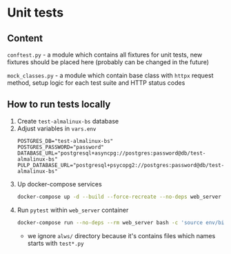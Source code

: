 # Unit tests
## Content
`conftest.py` - a module which contains all fixtures for unit tests, new fixtures should be placed here (probably can be changed in the future)

`mock_classes.py` - a module which contain base class with `httpx` request method, setup logic for each test suite and HTTP status codes
## How to run tests locally
1. Create `test-almalinux-bs` database
2. Adjust variables in `vars.env`
    ```
    POSTGRES_DB="test-almalinux-bs"
    POSTGRES_PASSWORD="password"
    DATABASE_URL="postgresql+asyncpg://postgres:password@db/test-almalinux-bs"
    PULP_DATABASE_URL="postgresql+psycopg2://postgres:password@db/test-almalinux-bs"
    ```
3. Up docker-compose services
    ```bash
    docker-compose up -d --build --force-recreate --no-deps web_server db
    ```
4. Run `pytest` within `web_server` container
    ```bash
    docker-compose run --no-deps --rm web_server bash -c 'source env/bin/activate && pytest -v --ignore alws/'
    ```
    - we ignore `alws/` directory because it's contains files which names starts with `test*.py`
